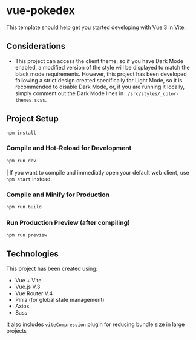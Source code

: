 # vue-pokedex

This template should help get you started developing with Vue 3 in Vite.

## Considerations

- This project can access the client theme, so if you have Dark Mode enabled, a modified version of the style will be displayed to match the black mode requirements. However, this project has been developed following a strict design created specifically for Light Mode, so it is recommended to disable Dark Mode, or, if you are running it locally, simply comment out the Dark Mode lines in `./src/styles/_color-themes.scss`.

## Project Setup

```sh
npm install
```

### Compile and Hot-Reload for Development

```sh
npm run dev
```

| If you want to compile and immediatly open your default web client, use `npm start` instead.

### Compile and Minify for Production

```sh
npm run build
```

### Run Production Preview (after compiling)

```sh
npm run preview
```

## Technologies

This project has been created using:

- Vue + Vite
- Vue.js V.3
- Vue Router V.4
- Pinia (for global state management)
- Axios
- Sass

It also includes `viteCompression` plugin for reducing bundle size in large projects
